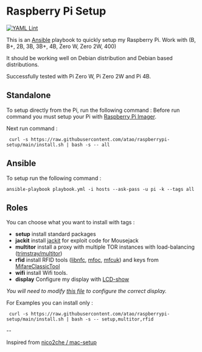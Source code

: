 # Raspberry Pi Setup

[![YAML Lint](https://github.com/atao/raspberrypi-setup/actions/workflows/main.yml/badge.svg)](https://github.com/atao/raspberrypi-setup/actions/workflows/main.yml)

This is an [Ansible](https://www.ansible.com/) playbook to quickly setup my Raspberry Pi.
Work with (B, B+, 2B, 3B, 3B+, 4B, Zero W, Zero 2W, 400)

It should be working well on Debian distribution and Debian based distributions.

Successfully tested with Pi Zero W, Pi Zero 2W and Pi 4B.

## Standalone

To setup directly from the Pi, run the following command :
Before run command you must setup your Pi with [Raspberry Pi Imager](https://www.raspberrypi.org/software/).

Next run command :

```
 curl -s https://raw.githubusercontent.com/atao/raspberrypi-setup/main/install.sh | bash -s -- all
```
## Ansible

To setup run the following command :

```
ansible-playbook playbook.yml -i hosts --ask-pass -u pi -k --tags all
```

## Roles

You can choose what you want to install with tags :

- **setup** install standard packages
- **jackit** install [jackit](https://github.com/insecurityofthings/jackit) for exploit code for Mousejack
- **multitor** install a proxy with multiple TOR instances with load-balancing ([trimstray/multitor](https://github.com/trimstray/multitor))
- **rfid** install RFID tools ([libnfc](https://github.com/nfc-tools/libnfc), [mfoc](https://github.com/nfc-tools/mfoc), [mfcuk](https://github.com/nfc-tools/mfcuk)) and keys from [MifareClassicTool](https://github.com/ikarus23/MifareClassicTool/tree/master/Mifare%20Classic%20Tool/app/src/main/assets/key-files)
- **wifi** install Wifi tools.
- **display** Configure my display with [LCD-show](https://github.com/goodtft/LCD-show)

_You will need to modify [this file](roles/display/tasks/main.yml) to configure the correct display._

For Examples you can install only :
```
 curl -s https://raw.githubusercontent.com/atao/raspberrypi-setup/main/install.sh | bash -s -- setup,multitor,rfid
```

--

Inspired from [nico2che / mac-setup](https://github.com/nico2che/mac-setup)

